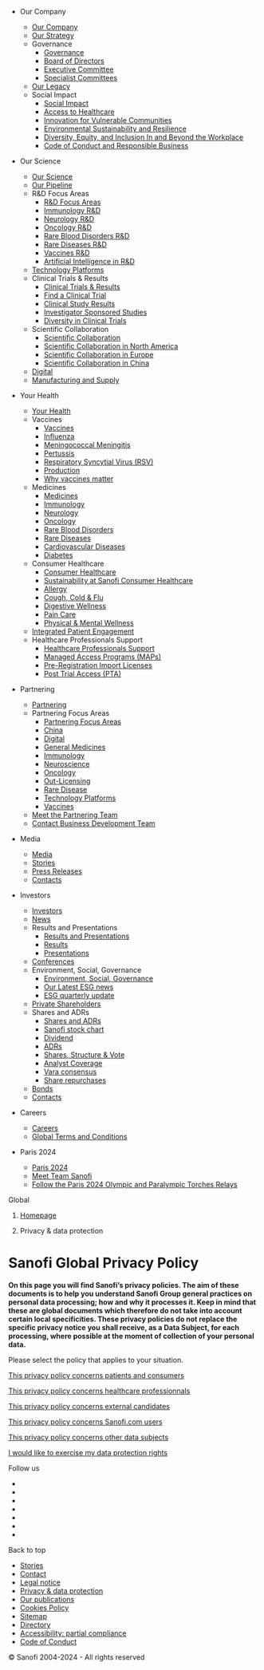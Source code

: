 [](https://www.sanofi.com/en "Back to the sanofi.com homepage")

* Our Company
    * [Our Company](https://www.sanofi.com/en/our-company)
    * [Our Strategy](https://www.sanofi.com/en/our-company/our-strategy)
    * Governance
        * [Governance](https://www.sanofi.com/en/our-company/governance)
        * [Board of Directors](https://www.sanofi.com/en/our-company/governance/board-of-directors)
        * [Executive Committee](https://www.sanofi.com/en/our-company/governance/executive-committee)
        * [Specialist Committees](https://www.sanofi.com/en/our-company/governance/specialist-committees)
    * [Our Legacy](https://www.sanofi.com/en/our-company/our-legacy)
    * Social Impact
        * [Social Impact](https://www.sanofi.com/en/our-company/social-impact)
        * [Access to Healthcare](https://www.sanofi.com/en/our-company/social-impact/access-to-healthcare)
        * [Innovation for Vulnerable Communities](https://www.sanofi.com/en/our-company/social-impact/innovation-for-vulnerable-communities)
        * [Environmental Sustainability and Resilience](https://www.sanofi.com/en/our-company/social-impact/environmental-sustainability-and-resilience)
        * [Diversity, Equity, and Inclusion In and Beyond the Workplace](https://www.sanofi.com/en/our-company/social-impact/diversity-equity-and-inclusion-in-and-beyond-the-workplace)
        * [Code of Conduct and Responsible Business](https://www.sanofi.com/en/our-company/social-impact/responsible-business-values)
* Our Science
    * [Our Science](https://www.sanofi.com/en/our-science)
    * [Our Pipeline](https://www.sanofi.com/en/our-science/our-pipeline)
    * R&D Focus Areas
        * [R&D Focus Areas](https://www.sanofi.com/en/our-science/rd-focus-areas)
        * [Immunology R&D](https://www.sanofi.com/en/our-science/rd-focus-areas/immunology-rd)
        * [Neurology R&D](https://www.sanofi.com/en/our-science/rd-focus-areas/neurology-rd)
        * [Oncology R&D](https://www.sanofi.com/en/our-science/rd-focus-areas/oncology-rd)
        * [Rare Blood Disorders R&D](https://www.sanofi.com/en/our-science/rd-focus-areas/rare-blood-disorders-rd)
        * [Rare Diseases R&D](https://www.sanofi.com/en/our-science/rd-focus-areas/rare-diseases-rd)
        * [Vaccines R&D](https://www.sanofi.com/en/our-science/rd-focus-areas/vaccines-rd)
        * [Artificial Intelligence in R&D](https://www.sanofi.com/en/our-science/rd-focus-areas/artificial-intelligence-rd)
    * [Technology Platforms](https://www.sanofi.com/en/our-science/technology-platforms)
    * Clinical Trials & Results
        * [Clinical Trials & Results](https://www.sanofi.com/en/our-science/clinical-trials-and-results)
        * [Find a Clinical Trial](https://www.sanofistudies.com/global/en/)
        * [Clinical Study Results](https://www.sanofi.com/en/our-science/clinical-trials-and-results/clinical-study-results)
        * [Investigator Sponsored Studies](https://www.sanofi.com/en/our-science/clinical-trials-and-results/investigator-sponsored-studies)
        * [Diversity in Clinical Trials](https://www.sanofi.com/en/our-science/clinical-trials-and-results/diversity-in-clinical-trials)
    * Scientific Collaboration
        * [Scientific Collaboration](https://www.sanofi.com/en/our-science/scientific-collaboration)
        * [Scientific Collaboration in North America](https://www.sanofi.com/en/our-science/scientific-collaboration/north-america)
        * [Scientific Collaboration in Europe](https://www.sanofi.com/en/our-science/scientific-collaboration/europe)
        * [Scientific Collaboration in China](https://www.sanofi.com/en/our-science/scientific-collaboration/china)
    * [Digital](https://www.sanofi.com/en/our-science/digital)
    * [Manufacturing and Supply](https://www.sanofi.com/en/our-science/manufacturing-and-supply)
* Your Health
    * [Your Health](https://www.sanofi.com/en/your-health)
    * Vaccines
        * [Vaccines](https://www.sanofi.com/en/your-health/vaccines)
        * [Influenza](https://www.sanofi.com/en/your-health/vaccines/influenza)
        * [Meningococcal Meningitis](https://www.sanofi.com/en/your-health/vaccines/meningococcal-meningitis)
        * [Pertussis](https://www.sanofi.com/en/your-health/vaccines/pertussis)
        * [Respiratory Syncytial Virus (RSV)](https://www.sanofi.com/en/your-health/vaccines/respiratory-syncytial-virus)
        * [Production](https://www.sanofi.com/en/your-health/vaccines/production)
        * [Why vaccines matter](https://www.sanofi.com/en/your-health/vaccines/why-vaccines-matter)
    * Medicines
        * [Medicines](https://www.sanofi.com/en/your-health/medicines)
        * [Immunology](https://www.sanofi.com/en/your-health/medicines/immunology)
        * [Neurology](https://www.sanofi.com/en/your-health/medicines/neurology)
        * [Oncology](https://www.sanofi.com/en/your-health/medicines/oncology)
        * [Rare Blood Disorders](https://www.sanofi.com/en/your-health/medicines/rare-blood-disorders)
        * [Rare Diseases](https://www.sanofi.com/en/your-health/medicines/rare-diseases)
        * [Cardiovascular Diseases](https://www.sanofi.com/en/your-health/medicines/cardiovascular-diseases)
        * [Diabetes](https://www.sanofi.com/en/your-health/medicines/diabetes)
    * Consumer Healthcare
        * [Consumer Healthcare](https://www.sanofi.com/en/your-health/consumer-healthcare)
        * [Sustainability at Sanofi Consumer Healthcare](https://www.sanofi.com/en/your-health/consumer-healthcare/sustainability-at-sanofi-consumer-healthcare)
        * [Allergy](https://www.sanofi.com/en/your-health/consumer-healthcare/allergy)
        * [Cough, Cold & Flu](https://www.sanofi.com/en/your-health/consumer-healthcare/cough-cold-and-flu)
        * [Digestive Wellness](https://www.sanofi.com/en/your-health/consumer-healthcare/digestive-wellness)
        * [Pain Care](https://www.sanofi.com/en/your-health/consumer-healthcare/pain-care)
        * [Physical & Mental Wellness](https://www.sanofi.com/en/your-health/consumer-healthcare/physical-and-mental-wellness)
    * [Integrated Patient Engagement](https://www.sanofi.com/en/your-health/patient-engagement)
    * Healthcare Professionals Support
        * [Healthcare Professionals Support](https://www.sanofi.com/en/your-health/healthcare-professional-support)
        * [Managed Access Programs (MAPs)](https://www.sanofi.com/en/your-health/healthcare-professional-support/sanofi-manage-access-program)
        * [Pre-Registration Import Licenses](https://www.sanofi.com/en/your-health/healthcare-professional-support/sanofi-preregistration-import-license)
        * [Post Trial Access (PTA)](https://www.sanofi.com/en/your-health/healthcare-professional-support/post-trial-access)
* Partnering
    * [Partnering](https://www.sanofi.com/en/partnering)
    * Partnering Focus Areas
        * [Partnering Focus Areas](https://www.sanofi.com/en/partnering/partnering-focus-areas)
        * [China](https://www.sanofi.com/en/partnering/partnering-focus-areas/china)
        * [Digital](https://www.sanofi.com/en/partnering/partnering-focus-areas/digital)
        * [General Medicines](https://www.sanofi.com/en/partnering/partnering-focus-areas/general-medicines)
        * [Immunology](https://www.sanofi.com/en/partnering/partnering-focus-areas/immunology)
        * [Neuroscience](https://www.sanofi.com/en/partnering/partnering-focus-areas/neuroscience)
        * [Oncology](https://www.sanofi.com/en/partnering/partnering-focus-areas/oncology)
        * [Out-Licensing](https://www.sanofi.com/en/partnering/partnering-focus-areas/out-licensing)
        * [Rare Disease](https://www.sanofi.com/en/partnering/partnering-focus-areas/rare-disease)
        * [Technology Platforms](https://www.sanofi.com/en/partnering/partnering-focus-areas/technology-platforms)
        * [Vaccines](https://www.sanofi.com/en/partnering/partnering-focus-areas/vaccines)
    * [Meet the Partnering Team](https://www.sanofi.com/en/partnering/meet-the-partnering-team)
    * [Contact Business Development Team](https://www.sanofi.com/en/partnering/contact-business-development-team)

* Media
    * [Media](https://www.sanofi.com/en/media-room)
    * [Stories](https://www.sanofi.com/en/magazine)
    * [Press Releases](https://www.sanofi.com/en/media-room/press-releases)
    * [Contacts](https://www.sanofi.com/en/media-room/contact)
* Investors
    * [Investors](https://www.sanofi.com/en/investors)
    * [News](https://www.sanofi.com/en/media-room/press-releases)
    * Results and Presentations
        * [Results and Presentations](https://www.sanofi.com/en/investors/financial-results-and-events)
        * [Results](https://www.sanofi.com/en/investors/financial-results-and-events/financial-results)
        * [Presentations](https://www.sanofi.com/en/investors/financial-results-and-events/investor-presentations)
    * [Conferences](https://www.sanofi.com/en/investors/broker-conferences)
    * Environment, Social, Governance
        * [Environment, Social, Governance](https://www.sanofi.com/en/investors/environment-social-governance)
        * [Our Latest ESG news](https://www.sanofi.com/en/investors/environment-social-governance/latest-news)
        * [ESG quarterly update](https://www.sanofi.com/en/investors/environment-social-governance/esg-quarterly-update)
    * [Private Shareholders](https://www.sanofi.com/en/investors/individual-shareholders)
    * Shares and ADRs
        * [Shares and ADRs](https://www.sanofi.com/en/investors/sanofi-share-and-adrs)
        * [Sanofi stock chart](https://www.sanofi.com/en/investors/sanofi-share-and-adrs/stock-chart)
        * [Dividend](https://www.sanofi.com/en/investors/sanofi-share-and-adrs/dividend)
        * [ADRs](https://www.sanofi.com/en/investors/sanofi-share-and-adrs/adrs)
        * [Shares, Structure & Vote](https://www.sanofi.com/en/investors/sanofi-share-and-adrs/shares-structure-vote)
        * [Analyst Coverage](https://www.sanofi.com/en/investors/sanofi-share-and-adrs/analyst-coverage)
        * [Vara consensus](https://www.sanofi.com/en/investors/sanofi-share-and-adrs/vara-consensus)
        * [Share repurchases](https://www.sanofi.com/en/investors/sanofi-share-and-adrs/share-repurchases)
    * [Bonds](https://www.sanofi.com/en/investors/bonds)
    * [Contacts](https://www.sanofi.com/en/investors/contacts)
* Careers
    * [Careers](https://www.sanofi.com/en/careers)
    * [Global Terms and Conditions](https://www.sanofi.com/en/careers/global-terms-and-conditions)
* Paris 2024
    * [Paris 2024](https://www.sanofi.com/en/paris-2024-partnership)
    * [Meet Team Sanofi](https://www.sanofi.com/en/paris-2024-partnership/team-sanofi-igniting-potential-inspiring-change)
    * [Follow the Paris 2024 Olympic and Paralympic Torches Relays](https://www.sanofi.com/en/paris-2024-partnership/torches-relays)

Global

1. [Homepage](https://www.sanofi.com/en)

3. Privacy & data protection

Sanofi Global Privacy Policy
============================

**On this page you will find Sanofi’s privacy policies. The aim of these documents is to help you understand Sanofi Group general practices on personal data processing; how and why it processes it. Keep in mind that these are global documents which therefore do not take into account certain local specificities. These privacy policies do not replace the specific privacy notice you shall receive, as a Data Subject, for each processing, where possible at the moment of collection of your personal data.**

Please select the policy that applies to your situation. 

[This privacy policy concerns patients and consumers](https://www.sanofi.com/en/privacy-and-data-protection/patients-and-consumers "Patients and consumers")

[This privacy policy concerns healthcare professionnals](https://www.sanofi.com/en/privacy-and-data-protection/healthcare-professionals "Healthcare professionals")

[This privacy policy concerns external candidates](https://www.sanofi.com/en/privacy-and-data-protection/external-candidates "External Candidates")

[This privacy policy concerns Sanofi.com users](https://www.sanofi.com/en/privacy-and-data-protection/sanofi-com-website "Sanofi.com website")

[This privacy policy concerns other data subjects](https://www.sanofi.com/en/privacy-and-data-protection/other-data-subjects "Other data subjects")

[I would like to exercise my data protection rights](https://www.sanofi.com/en/data-protection-contact "Data Protection Contact")

Follow us

* [](https://www.linkedin.com/company/sanofi "Sanofi on Linkedin")
* [](https://twitter.com/sanofi "Sanofi on Twitter")
* [](https://www.instagram.com/sanofi/ "Sanofi on Instagram")
* [](https://www.facebook.com/Sanofi "Sanofi on Facebook")
* [](https://www.tiktok.com/@sanofi "Sanofi on TikTok")
* [](https://www.youtube.com/user/sanofiaventisTVen "Sanofi on Youtube")
* [](https://www.sanofi.com/rss "Our RSS feed")

Back to top

* [Stories](https://www.sanofi.com/en/magazine)
* [Contact](https://www.sanofi.com/en/contact)
* [Legal notice](https://www.sanofi.com/en/legal-notice)
* [Privacy & data protection](https://www.sanofi.com/en/privacy-and-data-protection)
* [Our publications](https://www.sanofi.com/en/publications)
* [Cookies Policy](https://www.sanofi.com/en/data-privacy)
* [Sitemap](https://www.sanofi.com/en/sitemap)
* [Directory](https://www.sanofi.com/en/directory)
* [Accessibility: partial compliance](https://www.sanofi.com/en/accessibility-partial-compliance)
* [Code of Conduct](https://www.codeofconduct.sanofi/)

© Sanofi 2004-2024 - All rights reserved